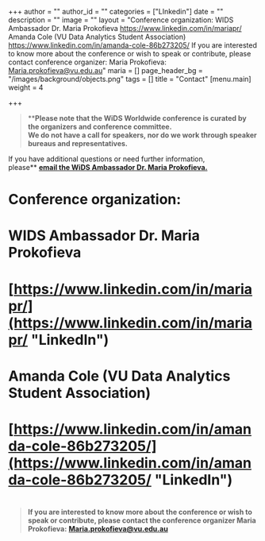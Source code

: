 +++
author = ""
author_id = ""
categories = ["LInkedin"]
date = ""
description = ""
image = ""
layout = "Conference organization:  WIDS Ambassador Dr. Maria Prokofieva  https://www.linkedin.com/in/mariapr/  Amanda Cole (VU Data Analytics Student Association)  https://www.linkedin.com/in/amanda-cole-86b273205/  If you are interested to know more about the conference or wish to speak or contribute, please contact conference organizer:  Maria Prokofieva: Maria.prokofieva@vu.edu.au"
maria = []
page_header_bg = "/images/background/objects.png"
tags = []
title = "Contact"
[menu.main]
weight = 4

+++
> ****Please note that the WiDS Worldwide conference is curated by the organizers and conference committee.  
> We do not have a call for speakers, nor do we work through speaker bureaus and representatives.**

If you have additional questions or need further information,  
​please** [**e**](mailto:widsconference@stanford.edu)[**mail the WiDS Ambassador Dr. Maria Prokofieva.**]()

# 

# **Conference organization:**

# WIDS Ambassador Dr. Maria Prokofieva

# [https://www.linkedin.com/in/mariapr/](https://www.linkedin.com/in/mariapr/ "LinkedIn")

# Amanda Cole (VU Data Analytics Student Association)

# [https://www.linkedin.com/in/amanda-cole-86b273205/](https://www.linkedin.com/in/amanda-cole-86b273205/ "LinkedIn")

# 

# 

> **If you are interested to know more about the conference or wish to speak or contribute, please contact the conference organizer Maria Prokofieva:** [**Maria.prokofieva@vu.edu.au**](mailto:Maria.prokofieva@vu.edu.au)